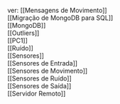 ver:
	[[Mensagens de Movimento]]  
	[[Migração de MongoDB para SQL]]  
	[[MongoDB]]  
	[[Outliers]]  
	[[PC1]]  
	[[Ruído]]  
	[[Sensores]]  
	[[Sensores de Entrada]]  
	[[Sensores de Movimento]]  
	[[Sensores de Ruído]]  
	[[Sensores de Saída]]  
	[[Servidor Remoto]]  
	